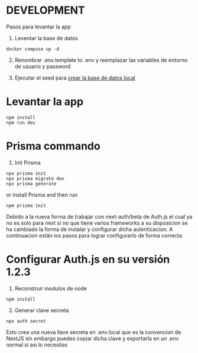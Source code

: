 # DEVELOPMENT

Pasos para levantar la app

1. Leventar la base de datos

```
docker compose up -d
```

2. Renombrar .env.template to .env y reemplazar las variables de entorno de usuario y password

3. Ejecutar el seed para [crear la base de datos local](localhost:3000/api/seed)

# Levantar la app

```
npm install
npm run dev
```

# Prisma commando

1. Init Prisma

```
npx prisma init
npx prisma migrate dev
npx prisma generate
```

or install Prisma and then run

```
npm prisma init
```

Debido a la nueva forma de trabajar con next-auth/beta de Auth.js el cual ya no es solo para next si no que tiene varios frameworks a su disposicion se ha cambiado la forma de instalar y configurar dicha autenticacion. A continuacion están los pasos para lograr configurarlo de forma correcta

# Configurar Auth.js en su versión 1.2.3

1. Reconstruir modulos de node

```
npm install
```

2. Generar clave secreta

```
npx auth secret
```

Esto crea una nueva llave secreta en .env.local que es la convencion de NextJS sin embargo puedes copiar dicha clave y exportarla en un .env normal si asi lo necesitas

